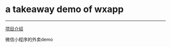 # a takeaway demo of wxapp
--------


[项目介绍](http://www.see-source.com/weixinwidget/detail.html?wid=71)

微信小程序的外卖demo
